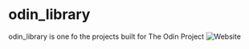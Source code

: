 # odin_library
odin_library is one fo the projects built for  The Odin Project
![Website](https://lswebdevelops.github.io/odin_library/)
